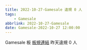 ```yaml
---
title: 2022-10-27-Gamesale 違規 0 人
tags:
    - Gamesale
abbrlink: 2022-10-27-Gamesale
date: Gamesale-2022-10-27 12:00:00
---
```

Gamesale 板 [板規連結](https://www.ptt.cc/bbs/Gossiping/M.1637425085.A.07D.html)
昨天違規 0 人
